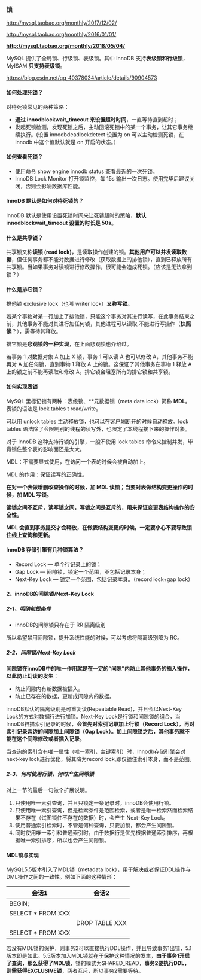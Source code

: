 ### 锁



http://mysql.taobao.org/monthly/2017/12/02/

http://mysql.taobao.org/monthly/2016/01/01/

**http://mysql.taobao.org/monthly/2018/05/04/**

MySQL 提供了全局锁、行级锁、表级锁。其中 InnoDB 支持**表级锁和行级锁**，MyISAM **只支持表级锁**。

https://blog.csdn.net/qq_40378034/article/details/90904573







#### 如何处理死锁？

对待死锁常见的两种策略：

- **通过 innodblockwait_timeout 来设置超时时间**，一直等待直到超时；
- 发起死锁检测，发现死锁之后，主动回滚死锁中的某一个事务，让其它事务继续执行。(设置 innodbdeadlockdetect 设置为 on 可以主动检测死锁，在 Innodb 中这个值默认就是 on 开启的状态。）

#### 如何查看死锁？

- 使用命令 show engine innodb status 查看最近的一次死锁。
- InnoDB Lock Monitor 打开锁监控，每 15s 输出一次日志。使用完毕后建议关闭，否则会影响数据库性能。

#### InnoDB 默认是如何对待死锁的？

InnoDB 默认是使用设置死锁时间来让死锁超时的策略，**默认 innodblockwait_timeout 设置的时长是 50s**。





#### 什么是共享锁？

共享锁又称**读锁 (read lock)**，是读取操作创建的锁。**其他用户可以并发读取数据**，但任何事务都不能对数据进行修改（获取数据上的排他锁），直到已释放所有共享锁。当如果事务对读锁进行修改操作，很可能会造成死锁。（应该是无法拿到锁？）

#### 什么是排它锁？

排他锁 exclusive lock（也叫 writer lock）**又称写锁**。

若某个事物对某一行加上了排他锁，只能这个事务对其进行读写，在此事务结束之前，其他事务不能对其进行加任何锁，其他进程可以读取,不能进行写操作（**快照读**？），需等待其释放。

排它锁是**悲观锁的一种实现**，在上面悲观锁也介绍过。

若事务 1 对数据对象 A 加上 X 锁，事务 1 可以读 A 也可以修改 A，其他事务不能再对 A 加任何锁，直到事物 1 释放 A 上的锁。这保证了其他事务在事物 1 释放 A 上的锁之前不能再读取和修改 A。排它锁会阻塞所有的排它锁和共享锁。







#### 如何实现表锁



MySQL 里标记锁有两种：表级锁、**元数据锁（meta data lock）简称 **MDL**。表锁的语法是 lock tables t read/write。

可以用 unlock tables 主动释放锁，也可以在客户端断开的时候自动释放。lock tables 语法除了会限制别的线程的读写外，也限定了本线程接下来的操作对象。

对于 InnoDB 这种支持行锁的引擎，一般不使用 lock tables 命令来控制并发，毕竟锁住整个表的影响面还是太大。

MDL：不需要显式使用，在访问一个表的时候会被自动加上。

MDL 的作用：保证读写的正确性。

**在对一个表做增删改查操作的时候，加 MDL 读锁；当要对表做结构变更操作的时候，加 MDL 写锁。**

**读锁之间不互斥，读写锁之间，写锁之间是互斥的，用来保证变更表结构操作的安全性。**

**MDL 会直到事务提交才会释放，在做表结构变更的时候，一定要小心不要导致锁住线上查询和更新。**





#### InnoDB 存储引擎有几种锁算法？

- Record Lock — 单个行记录上的锁；
- Gap Lock — 间隙锁，锁定一个范围，不包括记录本身；
- Next-Key Lock — 锁定一个范围，包括记录本身。（record lock+gap lock）







#### 2、innoDB的间隙锁/Next-Key Lock

##### 2-1、明确前提条件

- innoDB的间隙锁只存在于 RR 隔离级别

所以希望禁用间隙锁，提升系统性能的时候，可以考虑将隔离级别降为 RC。

##### 2-2、间隙锁/Next-Key Lock

**间隙锁在innoDB中的唯一作用就是在一定的“间隙”内防止其他事务的插入操作，以此防止幻读的发生**：

- 防止间隙内有新数据被插入。
- 防止已存在的数据，更新成间隙内的数据。

innoDB默认的隔离级别是可重复读(Repeatable Read)，并且会以Next-Key Lock的方式对数据行进行加锁。Next-Key Lock是行锁和间隙锁的组合，当InnoDB扫描索引记录的时候，**会首先对索引记录加上行锁（Record Lock）**，**再对索引记录两边的间隙加上间隙锁（Gap Lock）。加上间隙锁之后，其他事务就不能在这个间隙修改或者插入记录**。

当查询的索引含有唯一属性（唯一索引，主键索引）时，Innodb存储引擎会对next-key lock进行优化，将其降为record lock,即仅锁住索引本身，而不是范围。



##### 2-3、何时使用行锁，何时产生间隙锁

对上一节的最后一句做个扩展说明。

1. 只使用唯一索引查询，并且只锁定一条记录时，innoDB会使用行锁。
2. 只使用唯一索引查询，但是检索条件是范围检索，或者是唯一检索然而检索结果不存在（试图锁住不存在的数据）时，会产生 Next-Key Lock。
3. 使用普通索引检索时，不管是何种查询，只要加锁，都会产生间隙锁。
4. 同时使用唯一索引和普通索引时，由于数据行是优先根据普通索引排序，再根据唯一索引排序，所以也会产生间隙锁。









#### MDL锁与实现

MySQL5.5版本引入了MDL锁（metadata lock），用于解决或者保证DDL操作与DML操作之间的一致性。例如下面的这种情形：

| 会话1             | 会话2          |
| ----------------- | -------------- |
| BEGIN;            |                |
| SELECT * FROM XXX |                |
|                   | DROP TABLE XXX |
| SELECT * FROM XXX |                |



若没有MDL锁的保护，则事务2可以直接执行DDL操作，并且导致事务1出错，5.1版本即是如此。5.5版本加入MDL锁就在于保护这种情况的发生，**由于事务1开启了查询，那么获得了MDL锁**，锁的模式为SHARED_READ，**事务2要执行DDL，则需获得EXCLUSIVE锁**，两者互斥，所以事务2需要等待。